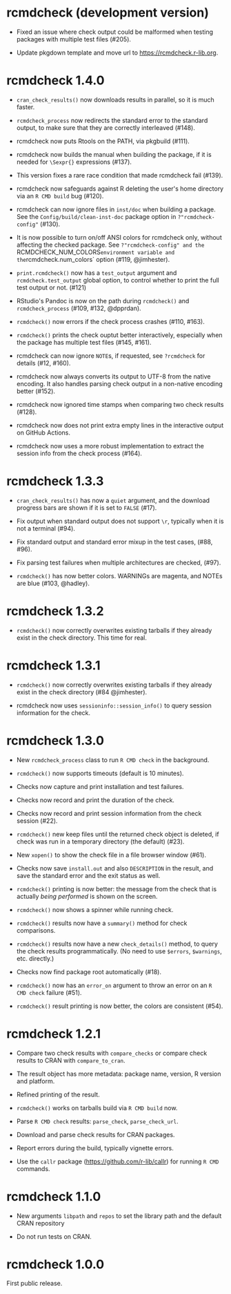 
# rcmdcheck (development version)

* Fixed an issue where check output could be malformed when testing
  packages with multiple test files (#205).

* Update pkgdown template and move url to https://rcmdcheck.r-lib.org.

# rcmdcheck 1.4.0

* `cran_check_results()` now downloads results in parallel, so it is
  much faster.

* `rcmdcheck_process` now redirects the standard error to the standard
  output, to make sure that they are correctly interleaved (#148).

* rcmdcheck now puts Rtools on the PATH, via pkgbuild (#111).

* rcmdcheck now builds the manual when building the package, if it is
  needed for `\Sexpr{}` expressions (#137).

* This version fixes a rare race condition that made rcmdcheck fail (#139).

* rcmdcheck now safeguards against R deleting the user's home directory
  via an `R CMD build` bug (#120).

* rcmdcheck can now ignore files in `inst/doc` when building a package.
  See the `Config/build/clean-inst-doc` package option in
  `?"rcmdcheck-config"` (#130).

* It is now possible to turn on/off ANSI colors for rcmdcheck only,
  without affecting the checked package. See `?"rcmdcheck-config" and the
  `RCMDCHECK_NUM_COLORS` environment variable and the `rcmdcheck.num_colors`
  option (#119, @jimhester).

* `print.rcmdcheck()` now has a `test_output` argument and
  `rcmdcheck.test_output` global option, to control whether to print the full
  test output or not. (#121)

* RStudio's Pandoc is now on the path during `rcmdcheck()` 
  and `rcmdcheck_process` (#109, #132, @dpprdan).

* `rcmdcheck()` now errors if the check process crashes (#110, #163).

* `rcmdcheck()` prints the check ouptut better interactively, especially
  when the package has multiple test files (#145, #161).

* rcmdcheck can now ignore `NOTE`s, if requested, see `?rcmdcheck` for
  details (#12, #160).

* rcmdcheck now always converts its output to UTF-8 from the native
  encoding. It also handles parsing check output in a non-native encoding
  better (#152).

* rcmdcheck now ignored time stamps when comparing two check results (#128).

* rcmdcheck now does not print extra empty lines in the interactive output
  on GitHub Actions.

* rcmdcheck now uses a more robust implementation to extract the session
  info from the check process (#164).

# rcmdcheck 1.3.3

* `cran_check_results()` has now a `quiet` argument, and the download
  progress bars are shown if it is set to `FALSE` (#17).

* Fix output when standard output does not support `\r`, typically when
  it is not a terminal (#94).

* Fix standard output and standard error mixup in the test cases,
  (#88, #96).

* Fix parsing test failures when multiple architectures are checked, (#97).

* `rcmdcheck()` has now better colors. WARNINGs are magenta, and NOTEs
  are blue (#103, @hadley).

# rcmdcheck 1.3.2

* `rcmdcheck()` now correctly overwrites existing tarballs if they already
  exist in the check directory. This time for real.

# rcmdcheck 1.3.1

* `rcmdcheck()` now correctly overwrites existing tarballs if they already
  exist in the check directory (#84 @jimhester).

* rcmdcheck now uses `sessioninfo::session_info()` to query session
  information for the check.

# rcmdcheck 1.3.0

* New `rcmdcheck_process` class to run `R CMD check` in the background.

* `rcmdcheck()` now supports timeouts (default is 10 minutes).

* Checks now capture and print installation and test failures.

* Checks now record and print the duration of the check.

* Checks now record and print session information from the check
  session (#22).

* `rcmdcheck()` new keep files until the returned check object is
  deleted, if check was run in a temporary directory (the default) (#23).

* New `xopen()` to show the check file in a file browser window (#61).

* Checks now save `install.out` and also `DESCRIPTION` in the result,
  and save the standard error and the exit status as well.

* `rcmdcheck()` printing is now better: the message from the check that is
  actually _being performed_ is shown on the screen.

* `rcmdcheck()` now shows a spinner while running check.

* `rcmdcheck()` results now have a `summary()` method for check comparisons.

* `rcmdcheck()` results now have a new  `check_details()` method, to query
  the check results programmatically. (No need to use `$errors`,
  `$warnings`, etc. directly.)

* Checks now find package root automatically (#18).

* `rcmdcheck()` now has an `error_on` argument to throw an error on an
  `R CMD check` failure (#51).

* `rcmdcheck()` result printing is now better, the colors are
  consistent (#54).

# rcmdcheck 1.2.1

* Compare two check results with `compare_checks` or compare check
  results to CRAN with `compare_to_cran`.

* The result object has more metadata: package name, version,
  R version and platform.

* Refined printing of the result.

* `rcmdcheck()` works on tarballs build via `R CMD build` now.

* Parse `R CMD check` results: `parse_check`, `parse_check_url`.

* Download and parse check results for CRAN packages.

* Report errors during the build, typically vignette errors.

* Use the `callr` package (https://github.com/r-lib/callr)
  for running `R CMD` commands.

# rcmdcheck 1.1.0

* New arguments `libpath` and `repos` to set the library path
  and the default CRAN repository

* Do not run tests on CRAN.

# rcmdcheck 1.0.0

First public release.
